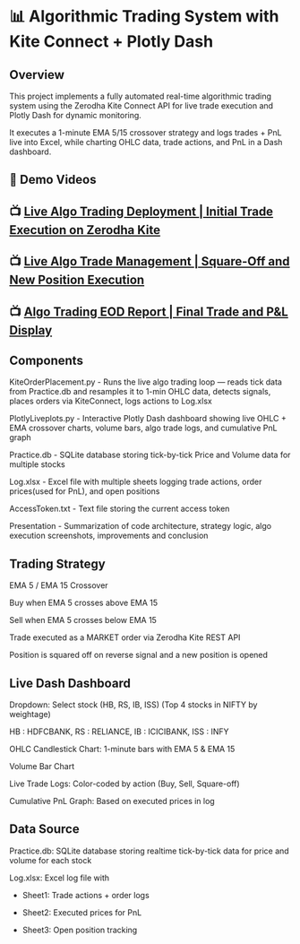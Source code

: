# 📊 Algorithmic Trading System with Kite Connect + Plotly Dash

## **Overview**

This project implements a fully automated real-time algorithmic trading system using the Zerodha Kite Connect API for live trade execution and Plotly Dash for dynamic monitoring.

It executes a 1-minute EMA 5/15 crossover strategy and logs trades + PnL live into Excel, while charting OHLC data, trade actions, and PnL in a Dash dashboard.

## 🎥 **Demo Videos**

## 📺 [Live Algo Trading Deployment | Initial Trade Execution on Zerodha Kite](https://youtu.be/hWZECBEJVXE)

## 📺 [Live Algo Trade Management | Square-Off and New Position Execution](https://youtu.be/U-9PjQyUNhI)

## 📺 [Algo Trading EOD Report | Final Trade and P&L Display](https://youtu.be/lN8kbwqjvts)


## **Components**

KiteOrderPlacement.py	- Runs the live algo trading loop — reads tick data from Practice.db and resamples it to 1-min OHLC data, detects signals, places orders via KiteConnect, logs actions to Log.xlsx

PlotlyLiveplots.py	- Interactive Plotly Dash dashboard showing live OHLC + EMA crossover charts, volume bars, algo trade logs, and cumulative PnL graph

Practice.db	       - SQLite database storing tick-by-tick Price and Volume data for multiple stocks

Log.xlsx	       - Excel file with multiple sheets logging trade actions, order prices(used for PnL), and open positions

AccessToken.txt	       - Text file storing the current access token

Presentation           - Summarization of code architecture, strategy logic, algo execution screenshots, improvements and conclusion


## **Trading Strategy**

EMA 5 / EMA 15 Crossover

Buy when EMA 5 crosses above EMA 15

Sell when EMA 5 crosses below EMA 15

Trade executed as a MARKET order via Zerodha Kite REST API

Position is squared off on reverse signal and a new position is opened

## **Live Dash Dashboard**

Dropdown: Select stock (HB, RS, IB, ISS) (Top 4 stocks in NIFTY by weightage)

HB :  HDFCBANK, RS : RELIANCE, IB : ICICIBANK, ISS : INFY

OHLC Candlestick Chart: 1-minute bars with EMA 5 & EMA 15

Volume Bar Chart

Live Trade Logs: Color-coded by action (Buy, Sell, Square-off)

Cumulative PnL Graph: Based on executed prices in log

## **Data Source**

Practice.db: SQLite database storing realtime tick-by-tick data for price and volume for each stock

Log.xlsx: Excel log file with

* Sheet1: Trade actions + order logs

* Sheet2: Executed prices for PnL

* Sheet3: Open position tracking



